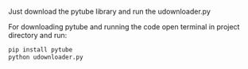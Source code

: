 Just download the pytube library and run the udownloader.py

For downloading pytube and running the code open terminal in project directory and run:
```bash
pip install pytube
python udownloader.py
```
